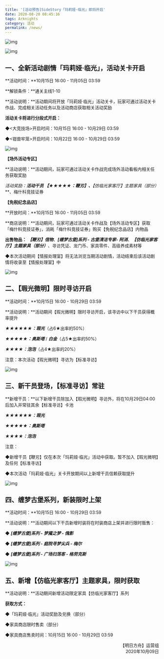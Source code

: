 ```yaml
---
title: '[活动预告]SideStory「玛莉娅·临光」即将开启'
date: 2020-08-20 08:45:16
tags: Arknights
category: 活动
permalink: /news/
---
```


![img](https://ak.hypergryph.com/upload/images/20201009/0cccf4b1a58d1718052cb8b9bea9e239.jpg)

<!-- more -->

![img](https://ak.hypergryph.com/upload/images/20201009/0cccf4b1a58d1718052cb8b9bea9e239.jpg)

## **一、全新活动剧情「玛莉娅·临光」，活动关卡开启**

**活动时间：**10月15日 16:00 - 11月05日 03:59

**解锁条件：**通关主线1-10

**活动说明：**活动期间将开放「玛莉娅·临光」活动关卡，玩家可通过活动关卡作战、完成相关活动任务以及活动商店获取相关活动奖励



**活动关卡将进行分段式开启：**

◆<大竞技场>开启时间：10月15日 16:00 - 10月29日 03:59

◆<钳兽牢笼>开启时间：10月22日 16:00 - 10月29日 03:59



![img](https://ak-fs.hypergryph.com/announce/images/20201009/329d587ad53a091c1dc9c386739a8484.jpg)

**【场外活动专区】**

**活动说明：**活动期间，玩家可通过活动关卡作战完成场外活动看板内相关任务获取奖励

**活动奖励：**活动干员 ***【★★★★★：鞭刃】***、***【仿临光家客厅】主题家具（部分）***、梅什科竞技证券

**【免税纪念品店】**

**开放时间：**10月15日 16:00 - 11月05日 03:59

**商店说明：**活动期间，玩家可通过活动关卡作战及【场外活动专区】获取「梅什科竞技证券」，消耗「梅什科竞技证券」购买【免税纪念品店】内物品

**出售物品：** ***【鞭刃】信物***、***[缠梦古堡]系列 - 古堡清洁专家- 阿消***、***【仿临光家客厅】主题家具（部分）***、寻访凭证、龙门币、家具零件、高级养成素材等



◆本次活动期间【情报处理室】将无法浏览当期活动剧情，活动结束后该活动剧情将收录至【情报处理室】中



![img](https://ak-fs.hypergryph.com/announce/images/20201009/2b6449268850f10f42e7d3d867880d83.jpg)

## **二、【瑕光微明】限时寻访开启**

**活动时间：**10月15日 16:00 - 10月29日 03:59

**活动说明：**活动期间【瑕光微明】限时寻访开启，该寻访中以下干员获得概率提升

***★★★★★★：瑕光***（占6★出率的50%）

***★★★★★：奥斯塔*** / ***白金***（占5★出率的50%）

***★★★★：泡泡***（占4★出率的20%）

注意：本次活动【瑕光微明】寻访为【标准寻访】



![img](https://ak-fs.hypergryph.com/announce/images/20201009/d47273e159b605735859e1978d88d66d.jpg)

## **三、新干员登场，【标准寻访】常驻**

**新增干员：**以下新增干员除加入【瑕光微明】寻访外，将在10月29日04:00后加入并常驻其余【标准寻访】卡池

***★★★★★★：瑕光***

***★★★★★：奥斯塔***

***★★★★：泡泡***

注意：

◆新增干员【鞭刃】仅在本次「玛莉娅·临光」活动中获取。暂不加入【瑕光微明】及任何【标准寻访】

◆本次活动「玛莉娅·临光」关卡开放期间以上新增干员信赖获取提升



![img](https://ak-fs.hypergryph.com/announce/images/20201009/9c528a350d6cc9107423ca15e395327b.jpg)

## **四、缠梦古堡系列，新装限时上架**

**活动时间：**10月15日 16:00 - 10月29日 03:59

**活动说明：**活动期间以下干员新增时装将在时装商店上架并进行限时贩售：

◆ ***[缠梦古堡]系列 - 梦魇之梦 - 傀影***

◆ ***[缠梦古堡]系列 - 庭院寻梦尖兵 - 梅尔***

◆ ***[缠梦古堡]系列 - 广场扫荡客 - 格劳克斯***



![img](https://ak-fs.hypergryph.com/announce/images/20201009/9bd2345579dc491b9792cd49840497c3.jpg)

## **五、新增【仿临光家客厅】主题家具，限时获取**

**活动说明：**活动期间新增活动限定家具【仿临光家客厅】系列

**获取方式：**

◆「玛莉娅·临光」活动奖励及兑换（部分）

◆家具商店限时售卖（部分）

◆家具商店售卖时间：10月15日 16:00 - 10月29日 03:59

<p style="text-align: right">【明日方舟】运营组<br />2020年10月09日</p>